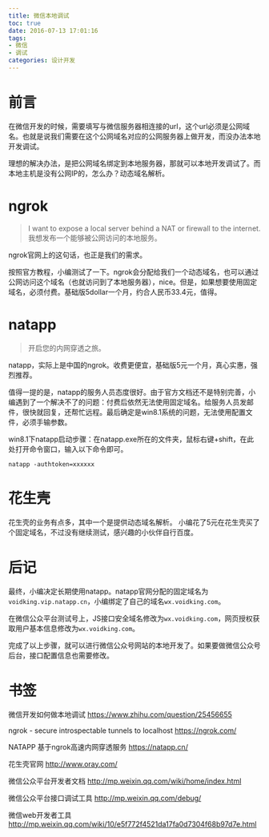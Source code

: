 ```yaml
---
title: 微信本地调试
toc: true
date: 2016-07-13 17:01:16
tags:
- 微信
- 调试
categories: 设计开发
---
```

# 前言
在微信开发的时候，需要填写与微信服务器相连接的url，这个url必须是公网域名。也就是说我们需要在这个公网域名对应的公网服务器上做开发，而没办法本地开发调试。

理想的解决办法，是把公网域名绑定到本地服务器，那就可以本地开发调试了。而本地主机是没有公网IP的，怎么办？动态域名解析。

<!--more-->

# ngrok

> I want to expose a local server behind a NAT or firewall to the internet.
> 我想发布一个能够被公网访问的本地服务。

ngrok官网上的这句话，也正是我们的需求。

按照官方教程，小编测试了一下。ngrok会分配给我们一个动态域名，也可以通过公网访问这个域名（也就访问到了本地服务器），nice。但是，如果想要使用固定域名，必须付费。基础版5dollar一个月，约合人民币33.4元，值得。

# natapp

> 开启您的内网穿透之旅。

natapp，实际上是中国的ngrok。收费更便宜，基础版5元一个月，真心实惠，强烈推荐。

值得一提的是，natapp的服务人员态度很好。由于官方文档还不是特别完善，小编遇到了一个解决不了的问题：付费后依然无法使用固定域名。给服务人员发邮件，很快就回复，还帮忙远程。最后确定是win8.1系统的问题，无法使用配置文件，必须手输参数。

win8.1下natapp启动步骤：在natapp.exe所在的文件夹，鼠标右键+shift，在此处打开命令窗口，输入以下命令即可。
```
natapp -authtoken=xxxxxx
```

# 花生壳

花生壳的业务有点多，其中一个是提供动态域名解析。
小编花了5元在花生壳买了个固定域名，不过没有继续测试，感兴趣的小伙伴自行百度。

# 后记
最终，小编决定长期使用natapp。natapp官网分配的固定域名为`voidking.vip.natapp.cn`，小编绑定了自己的域名`wx.voidking.com`。

在微信公众平台测试号上，JS接口安全域名修改为`wx.voidking.com`，网页授权获取用户基本信息修改为`wx.voidking.com`。

完成了以上步骤，就可以进行微信公众号网站的本地开发了。如果要做微信公众号后台，接口配置信息也需要修改。

# 书签
微信开发如何做本地调试
https://www.zhihu.com/question/25456655

ngrok - secure introspectable tunnels to localhost
https://ngrok.com/

NATAPP 基于ngrok高速内网穿透服务
https://natapp.cn/

花生壳官网
http://www.oray.com/

微信公众平台开发者文档
http://mp.weixin.qq.com/wiki/home/index.html

微信公众平台接口调试工具
http://mp.weixin.qq.com/debug/

微信web开发者工具
http://mp.weixin.qq.com/wiki/10/e5f772f4521da17fa0d7304f68b97d7e.html